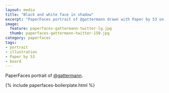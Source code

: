 ```yaml
---
layout: media
title: "Black and white face in shadow"
excerpt: "PaperFaces portrait of @gattermann drawn with Paper by 53 on an iPad."
image: 
  feature: paperfaces-gattermann-twitter-lg.jpg
  thumb: paperfaces-gattermann-twitter-150.jpg
category: paperfaces
tags: 
- portrait
- illustration
- Paper by 53
- beard
---
```


PaperFaces portrait of [@gattermann](http://twitter.com/gattermann).

{% include paperfaces-boilerplate.html %}